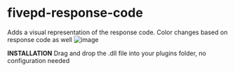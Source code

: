 # fivepd-response-code

Adds a visual representation of the response code. Color changes based on response code as well
![image](https://github.com/Fastlane-Development/fivepd-response-code/assets/77104671/05d7d573-491f-4774-b1fe-939aaa0064ed)

**INSTALLATION**
Drag and drop the .dll file into your plugins folder, no configuration needed
